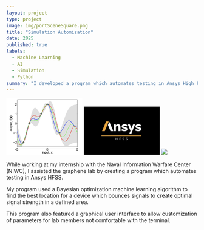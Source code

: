 ```yaml
---
layout: project
type: project
image: img/portSceneSquare.png
title: "Simulation Automization"
date: 2025
published: true
labels:
  - Machine Learning
  - AI
  - Simulation
  - Python
summary: "I developed a program which automates testing in Ansys High Frequency Simulation Software using a Bayesian Optimization algorithm"
---
```


<div class="text-center p-4">
  <img width="200px" src="../img/bayes.png" class="img-thumbnail" >
  <img width="200px" src="../img/ansysHFSS.png" class="img-thumbnail" >
  <img width="200px" src="../img/portScene" class="img-thumbnail" >
</div>

While working at my internship with the Naval Information Warfare Center (NIWC), I assisted the graphene lab by creating a program which automates testing in Ansys HFSS.

My program used a Bayesian optimization machine learning algorithm to find the best location for a device which bounces signals to create optimal signal strength in a defined area.

This program also featured a graphical user interface to allow customization of parameters for lab members not comfortable with the terminal. 
